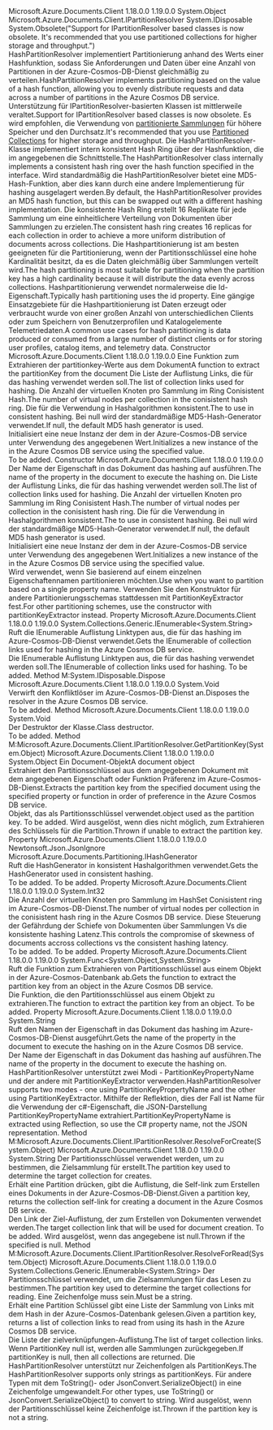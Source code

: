 <Type Name="HashPartitionResolver" FullName="Microsoft.Azure.Documents.Partitioning.HashPartitionResolver">
  <TypeSignature Language="C#" Value="public class HashPartitionResolver : IDisposable, Microsoft.Azure.Documents.Client.IPartitionResolver" />
  <TypeSignature Language="ILAsm" Value=".class public auto ansi beforefieldinit HashPartitionResolver extends System.Object implements class Microsoft.Azure.Documents.Client.IPartitionResolver, class System.IDisposable" />
  <TypeSignature Language="DocId" Value="T:Microsoft.Azure.Documents.Partitioning.HashPartitionResolver" />
  <TypeSignature Language="VB.NET" Value="Public Class HashPartitionResolver&#xA;Implements IDisposable, IPartitionResolver" />
  <TypeSignature Language="F#" Value="type HashPartitionResolver = class&#xA;    interface IPartitionResolver&#xA;    interface IDisposable" />
  <AssemblyInfo>
    <AssemblyName>Microsoft.Azure.Documents.Client</AssemblyName>
    <AssemblyVersion>1.18.0.0</AssemblyVersion>
    <AssemblyVersion>1.19.0.0</AssemblyVersion>
  </AssemblyInfo>
  <Base>
    <BaseTypeName>System.Object</BaseTypeName>
  </Base>
  <Interfaces>
    <Interface>
      <InterfaceName>Microsoft.Azure.Documents.Client.IPartitionResolver</InterfaceName>
    </Interface>
    <Interface>
      <InterfaceName>System.IDisposable</InterfaceName>
    </Interface>
  </Interfaces>
  <Attributes>
    <Attribute>
      <AttributeName>System.Obsolete("Support for IPartitionResolver based classes is now obsolete. It's recommended that you use partitioned collections for higher storage and throughput.")</AttributeName>
    </Attribute>
  </Attributes>
  <Docs>
    <summary>
            <span data-ttu-id="90844-101">HashPartitionResolver implementiert Partitionierung anhand des Werts einer Hashfunktion, sodass Sie Anforderungen und Daten über eine Anzahl von Partitionen in der Azure-Cosmos-DB-Dienst gleichmäßig zu verteilen.</span><span class="sxs-lookup"><span data-stu-id="90844-101">HashPartitionResolver implements partitioning based on the value of a hash function, allowing you to evenly distribute requests and data across a number of partitions in the Azure Cosmos DB service.</span></span> 
            </summary>
    <remarks>
      <para>
            <span data-ttu-id="90844-102">Unterstützung für IPartitionResolver-basierten Klassen ist mittlerweile veraltet.</span><span class="sxs-lookup"><span data-stu-id="90844-102">Support for IPartitionResolver based classes is now obsolete.</span></span> <span data-ttu-id="90844-103">Es wird empfohlen, die Verwendung von <a href="https://azure.microsoft.com/documentation/articles/documentdb-partition-data">partitionierte Sammlungen</a> für höhere Speicher und den Durchsatz.</span><span class="sxs-lookup"><span data-stu-id="90844-103">It's recommended that you use <a href="https://azure.microsoft.com/documentation/articles/documentdb-partition-data">Partitioned Collections</a> for higher storage and throughput.</span></span>
            </para>
      <para>
            <span data-ttu-id="90844-104">Die HashPartitionResolver-Klasse implementiert intern konsistent Hash Ring über der Hashfunktion, die im angegebenen die <see cref="T:Microsoft.Azure.Documents.Partitioning.IHashGenerator" /> Schnittstelle.</span><span class="sxs-lookup"><span data-stu-id="90844-104">The HashPartitionResolver class internally implements a consistent hash ring over the hash function specified in the <see cref="T:Microsoft.Azure.Documents.Partitioning.IHashGenerator" /> interface.</span></span> <span data-ttu-id="90844-105">Wird standardmäßig die HashPartitionResolver bietet eine MD5-Hash-Funktion, aber dies kann durch eine andere Implementierung für hashing ausgelagert werden.</span><span class="sxs-lookup"><span data-stu-id="90844-105">By default, the HashPartitionResolver provides an MD5 hash function, but this can be swapped out with a different hashing implementation.</span></span> <span data-ttu-id="90844-106">Die konsistente Hash Ring erstellt 16 Replikate für jede Sammlung um eine einheitlichere Verteilung von Dokumenten über Sammlungen zu erzielen.</span><span class="sxs-lookup"><span data-stu-id="90844-106">The consistent hash ring creates 16 replicas for each collection in order to achieve a more uniform distribution of documents across collections.</span></span>
            </para>
      <para>
            <span data-ttu-id="90844-107">Die Hashpartitionierung ist am besten geeigneten für die Partitionierung, wenn der Partitionsschlüssel eine hohe Kardinalität besitzt, da es die Daten gleichmäßig über Sammlungen verteilt wird.</span><span class="sxs-lookup"><span data-stu-id="90844-107">The hash partitioning is most suitable for partitioning when the partition key has a high cardinality because it will distribute the data evenly across collections.</span></span> <span data-ttu-id="90844-108">Hashpartitionierung verwendet normalerweise die Id-Eigenschaft.</span><span class="sxs-lookup"><span data-stu-id="90844-108">Typically hash partitioning uses the id property.</span></span> <span data-ttu-id="90844-109">Eine gängige Einsatzgebiete für die Hashpartitionierung ist Daten erzeugt oder verbraucht wurde von einer großen Anzahl von unterschiedlichen Clients oder zum Speichern von Benutzerprofilen und Katalogelemente Telemetriedaten.</span><span class="sxs-lookup"><span data-stu-id="90844-109">A common use cases for hash partitioning is data produced or consumed from a large number of distinct clients or for storing user profiles, catalog items, and telemetry data.</span></span>
            </para>
    </remarks>
  </Docs>
  <Members>
    <Member MemberName=".ctor">
      <MemberSignature Language="C#" Value="public HashPartitionResolver (Func&lt;object,string&gt; partitionKeyExtractor, System.Collections.Generic.IEnumerable&lt;string&gt; collectionLinks, int numberOfVirtualNodesPerCollection = 128, Microsoft.Azure.Documents.Partitioning.IHashGenerator hashGenerator = null);" />
      <MemberSignature Language="ILAsm" Value=".method public hidebysig specialname rtspecialname instance void .ctor(class System.Func`2&lt;object, string&gt; partitionKeyExtractor, class System.Collections.Generic.IEnumerable`1&lt;string&gt; collectionLinks, int32 numberOfVirtualNodesPerCollection, class Microsoft.Azure.Documents.Partitioning.IHashGenerator hashGenerator) cil managed" />
      <MemberSignature Language="DocId" Value="M:Microsoft.Azure.Documents.Partitioning.HashPartitionResolver.#ctor(System.Func{System.Object,System.String},System.Collections.Generic.IEnumerable{System.String},System.Int32,Microsoft.Azure.Documents.Partitioning.IHashGenerator)" />
      <MemberSignature Language="VB.NET" Value="Public Sub New (partitionKeyExtractor As Func(Of Object, String), collectionLinks As IEnumerable(Of String), Optional numberOfVirtualNodesPerCollection As Integer = 128, Optional hashGenerator As IHashGenerator = null)" />
      <MemberSignature Language="F#" Value="new Microsoft.Azure.Documents.Partitioning.HashPartitionResolver : Func&lt;obj, string&gt; * seq&lt;string&gt; * int * Microsoft.Azure.Documents.Partitioning.IHashGenerator -&gt; Microsoft.Azure.Documents.Partitioning.HashPartitionResolver" Usage="new Microsoft.Azure.Documents.Partitioning.HashPartitionResolver (partitionKeyExtractor, collectionLinks, numberOfVirtualNodesPerCollection, hashGenerator)" />
      <MemberType>Constructor</MemberType>
      <AssemblyInfo>
        <AssemblyName>Microsoft.Azure.Documents.Client</AssemblyName>
        <AssemblyVersion>1.18.0.0</AssemblyVersion>
        <AssemblyVersion>1.19.0.0</AssemblyVersion>
      </AssemblyInfo>
      <Parameters>
        <Parameter Name="partitionKeyExtractor" Type="System.Func&lt;System.Object,System.String&gt;" />
        <Parameter Name="collectionLinks" Type="System.Collections.Generic.IEnumerable&lt;System.String&gt;" />
        <Parameter Name="numberOfVirtualNodesPerCollection" Type="System.Int32" />
        <Parameter Name="hashGenerator" Type="Microsoft.Azure.Documents.Partitioning.IHashGenerator" />
      </Parameters>
      <Docs>
        <param name="partitionKeyExtractor"><span data-ttu-id="90844-110">Eine Funktion zum Extrahieren der partitionkey-Werte aus dem Dokument</span><span class="sxs-lookup"><span data-stu-id="90844-110">A function to extract the partitionKey from the document</span></span></param>
        <param name="collectionLinks"><span data-ttu-id="90844-111">Die Liste der Auflistung Links, die für das hashing verwendet werden soll.</span><span class="sxs-lookup"><span data-stu-id="90844-111">The list of collection links used for hashing.</span></span></param>
        <param name="numberOfVirtualNodesPerCollection"><span data-ttu-id="90844-112">Die Anzahl der virtuellen Knoten pro Sammlung im Ring Conisistent Hash.</span><span class="sxs-lookup"><span data-stu-id="90844-112">The number of virtual nodes per collection in the conisistent hash ring.</span></span></param>
        <param name="hashGenerator"><span data-ttu-id="90844-113">Die <see cref="T:Microsoft.Azure.Documents.Partitioning.IHashGenerator" /> für die Verwendung in Hashalgorithmen konsistent.</span><span class="sxs-lookup"><span data-stu-id="90844-113">The <see cref="T:Microsoft.Azure.Documents.Partitioning.IHashGenerator" /> to use in consistent hashing.</span></span> <span data-ttu-id="90844-114">Bei null wird der standardmäßige MD5-Hash-Generator verwendet.</span><span class="sxs-lookup"><span data-stu-id="90844-114">If null, the default MD5 hash generator is used.</span></span></param>
        <summary>
            <span data-ttu-id="90844-115">Initialisiert eine neue Instanz der dem <see cref="T:Microsoft.Azure.Documents.Partitioning.HashPartitionResolver" /> in der Azure-Cosmos-DB service unter Verwendung des angegebenen <paramref name="partitionKeyExtractor" /> Wert.</span><span class="sxs-lookup"><span data-stu-id="90844-115">Initializes a new instance of the <see cref="T:Microsoft.Azure.Documents.Partitioning.HashPartitionResolver" /> in the Azure Cosmos DB service using the specified <paramref name="partitionKeyExtractor" /> value.</span></span>
            </summary>
        <remarks>To be added.</remarks>
      </Docs>
    </Member>
    <Member MemberName=".ctor">
      <MemberSignature Language="C#" Value="public HashPartitionResolver (string partitionKeyPropertyName, System.Collections.Generic.IEnumerable&lt;string&gt; collectionLinks, int numberOfVirtualNodesPerCollection = 128, Microsoft.Azure.Documents.Partitioning.IHashGenerator hashGenerator = null);" />
      <MemberSignature Language="ILAsm" Value=".method public hidebysig specialname rtspecialname instance void .ctor(string partitionKeyPropertyName, class System.Collections.Generic.IEnumerable`1&lt;string&gt; collectionLinks, int32 numberOfVirtualNodesPerCollection, class Microsoft.Azure.Documents.Partitioning.IHashGenerator hashGenerator) cil managed" />
      <MemberSignature Language="DocId" Value="M:Microsoft.Azure.Documents.Partitioning.HashPartitionResolver.#ctor(System.String,System.Collections.Generic.IEnumerable{System.String},System.Int32,Microsoft.Azure.Documents.Partitioning.IHashGenerator)" />
      <MemberSignature Language="VB.NET" Value="Public Sub New (partitionKeyPropertyName As String, collectionLinks As IEnumerable(Of String), Optional numberOfVirtualNodesPerCollection As Integer = 128, Optional hashGenerator As IHashGenerator = null)" />
      <MemberSignature Language="F#" Value="new Microsoft.Azure.Documents.Partitioning.HashPartitionResolver : string * seq&lt;string&gt; * int * Microsoft.Azure.Documents.Partitioning.IHashGenerator -&gt; Microsoft.Azure.Documents.Partitioning.HashPartitionResolver" Usage="new Microsoft.Azure.Documents.Partitioning.HashPartitionResolver (partitionKeyPropertyName, collectionLinks, numberOfVirtualNodesPerCollection, hashGenerator)" />
      <MemberType>Constructor</MemberType>
      <AssemblyInfo>
        <AssemblyName>Microsoft.Azure.Documents.Client</AssemblyName>
        <AssemblyVersion>1.18.0.0</AssemblyVersion>
        <AssemblyVersion>1.19.0.0</AssemblyVersion>
      </AssemblyInfo>
      <Parameters>
        <Parameter Name="partitionKeyPropertyName" Type="System.String" />
        <Parameter Name="collectionLinks" Type="System.Collections.Generic.IEnumerable&lt;System.String&gt;" />
        <Parameter Name="numberOfVirtualNodesPerCollection" Type="System.Int32" />
        <Parameter Name="hashGenerator" Type="Microsoft.Azure.Documents.Partitioning.IHashGenerator" />
      </Parameters>
      <Docs>
        <param name="partitionKeyPropertyName"><span data-ttu-id="90844-116">Der Name der Eigenschaft in das Dokument das hashing auf ausführen.</span><span class="sxs-lookup"><span data-stu-id="90844-116">The name of the property in the document to execute the hashing on.</span></span></param>
        <param name="collectionLinks"><span data-ttu-id="90844-117">Die Liste der Auflistung Links, die für das hashing verwendet werden soll.</span><span class="sxs-lookup"><span data-stu-id="90844-117">The list of collection links used for hashing.</span></span></param>
        <param name="numberOfVirtualNodesPerCollection"><span data-ttu-id="90844-118">Die Anzahl der virtuellen Knoten pro Sammlung im Ring Conisistent Hash.</span><span class="sxs-lookup"><span data-stu-id="90844-118">The number of virtual nodes per collection in the conisistent hash ring.</span></span></param>
        <param name="hashGenerator"><span data-ttu-id="90844-119">Die <see cref="T:Microsoft.Azure.Documents.Partitioning.IHashGenerator" /> für die Verwendung in Hashalgorithmen konsistent.</span><span class="sxs-lookup"><span data-stu-id="90844-119">The <see cref="T:Microsoft.Azure.Documents.Partitioning.IHashGenerator" /> to use in consistent hashing.</span></span> <span data-ttu-id="90844-120">Bei null wird der standardmäßige MD5-Hash-Generator verwendet.</span><span class="sxs-lookup"><span data-stu-id="90844-120">If null, the default MD5 hash generator is used.</span></span></param>
        <summary>
            <span data-ttu-id="90844-121">Initialisiert eine neue Instanz der dem <see cref="T:Microsoft.Azure.Documents.Partitioning.HashPartitionResolver" /> in der Azure-Cosmos-DB service unter Verwendung des angegebenen <paramref name="partitionKeyPropertyName" /> Wert.</span><span class="sxs-lookup"><span data-stu-id="90844-121">Initializes a new instance of the <see cref="T:Microsoft.Azure.Documents.Partitioning.HashPartitionResolver" /> in the Azure Cosmos DB service using the specified <paramref name="partitionKeyPropertyName" /> value.</span></span>
            </summary>
        <remarks>
            <span data-ttu-id="90844-122">Wird verwendet, wenn Sie basierend auf einem einzelnen Eigenschaftennamen partitionieren möchten.</span><span class="sxs-lookup"><span data-stu-id="90844-122">Use when you want to partition based on a single property name.</span></span> <span data-ttu-id="90844-123">Verwenden Sie den Konstruktor für andere Partitionierungsschemas stattdessen mit PartitionKeyExtractor fest.</span><span class="sxs-lookup"><span data-stu-id="90844-123">For other partitioning schemes, use the constructor with partitionKeyExtractor instead.</span></span>
            </remarks>
      </Docs>
    </Member>
    <Member MemberName="CollectionLinks">
      <MemberSignature Language="C#" Value="public System.Collections.Generic.IEnumerable&lt;string&gt; CollectionLinks { get; }" />
      <MemberSignature Language="ILAsm" Value=".property instance class System.Collections.Generic.IEnumerable`1&lt;string&gt; CollectionLinks" />
      <MemberSignature Language="DocId" Value="P:Microsoft.Azure.Documents.Partitioning.HashPartitionResolver.CollectionLinks" />
      <MemberSignature Language="VB.NET" Value="Public ReadOnly Property CollectionLinks As IEnumerable(Of String)" />
      <MemberSignature Language="F#" Value="member this.CollectionLinks : seq&lt;string&gt;" Usage="Microsoft.Azure.Documents.Partitioning.HashPartitionResolver.CollectionLinks" />
      <MemberType>Property</MemberType>
      <AssemblyInfo>
        <AssemblyName>Microsoft.Azure.Documents.Client</AssemblyName>
        <AssemblyVersion>1.18.0.0</AssemblyVersion>
        <AssemblyVersion>1.19.0.0</AssemblyVersion>
      </AssemblyInfo>
      <ReturnValue>
        <ReturnType>System.Collections.Generic.IEnumerable&lt;System.String&gt;</ReturnType>
      </ReturnValue>
      <Docs>
        <summary>
            <span data-ttu-id="90844-124">Ruft die IEnumerable Auflistung Linktypen aus, die für das hashing im Azure-Cosmos-DB-Dienst verwendet.</span><span class="sxs-lookup"><span data-stu-id="90844-124">Gets the IEnumerable of collection links used for hashing in the Azure Cosmos DB service.</span></span>
            </summary>
        <value><span data-ttu-id="90844-125">Die IEnumerable Auflistung Linktypen aus, die für das hashing verwendet werden soll.</span><span class="sxs-lookup"><span data-stu-id="90844-125">The IEnumerable of collection links used for hashing.</span></span></value>
        <remarks>To be added.</remarks>
      </Docs>
    </Member>
    <Member MemberName="Dispose">
      <MemberSignature Language="C#" Value="public void Dispose ();" />
      <MemberSignature Language="ILAsm" Value=".method public hidebysig newslot virtual instance void Dispose() cil managed" />
      <MemberSignature Language="DocId" Value="M:Microsoft.Azure.Documents.Partitioning.HashPartitionResolver.Dispose" />
      <MemberSignature Language="VB.NET" Value="Public Sub Dispose ()" />
      <MemberSignature Language="F#" Value="abstract member Dispose : unit -&gt; unit&#xA;override this.Dispose : unit -&gt; unit" Usage="hashPartitionResolver.Dispose " />
      <MemberType>Method</MemberType>
      <Implements>
        <InterfaceMember>M:System.IDisposable.Dispose</InterfaceMember>
      </Implements>
      <AssemblyInfo>
        <AssemblyName>Microsoft.Azure.Documents.Client</AssemblyName>
        <AssemblyVersion>1.18.0.0</AssemblyVersion>
        <AssemblyVersion>1.19.0.0</AssemblyVersion>
      </AssemblyInfo>
      <ReturnValue>
        <ReturnType>System.Void</ReturnType>
      </ReturnValue>
      <Parameters />
      <Docs>
        <summary>
            <span data-ttu-id="90844-126">Verwirft den Konfliktlöser im Azure-Cosmos-DB-Dienst an.</span><span class="sxs-lookup"><span data-stu-id="90844-126">Disposes the resolver in the Azure Cosmos DB service.</span></span>
            </summary>
        <remarks>To be added.</remarks>
      </Docs>
    </Member>
    <Member MemberName="Finalize">
      <MemberSignature Language="C#" Value="~HashPartitionResolver ();" />
      <MemberSignature Language="ILAsm" Value=".method familyhidebysig virtual instance void Finalize() cil managed" />
      <MemberSignature Language="DocId" Value="M:Microsoft.Azure.Documents.Partitioning.HashPartitionResolver.Finalize" />
      <MemberSignature Language="VB.NET" Value="Finalize ()" />
      <MemberSignature Language="F#" Value="override this.Finalize : unit -&gt; unit" Usage="hashPartitionResolver.Finalize " />
      <MemberType>Method</MemberType>
      <AssemblyInfo>
        <AssemblyName>Microsoft.Azure.Documents.Client</AssemblyName>
        <AssemblyVersion>1.18.0.0</AssemblyVersion>
        <AssemblyVersion>1.19.0.0</AssemblyVersion>
      </AssemblyInfo>
      <ReturnValue>
        <ReturnType>System.Void</ReturnType>
      </ReturnValue>
      <Parameters />
      <Docs>
        <summary>
            <span data-ttu-id="90844-127">Der Destruktor der Klasse.</span><span class="sxs-lookup"><span data-stu-id="90844-127">Class destructor.</span></span>
            </summary>
        <remarks>To be added.</remarks>
      </Docs>
    </Member>
    <Member MemberName="GetPartitionKey">
      <MemberSignature Language="C#" Value="public virtual object GetPartitionKey (object document);" />
      <MemberSignature Language="ILAsm" Value=".method public hidebysig newslot virtual instance object GetPartitionKey(object document) cil managed" />
      <MemberSignature Language="DocId" Value="M:Microsoft.Azure.Documents.Partitioning.HashPartitionResolver.GetPartitionKey(System.Object)" />
      <MemberSignature Language="VB.NET" Value="Public Overridable Function GetPartitionKey (document As Object) As Object" />
      <MemberSignature Language="F#" Value="abstract member GetPartitionKey : obj -&gt; obj&#xA;override this.GetPartitionKey : obj -&gt; obj" Usage="hashPartitionResolver.GetPartitionKey document" />
      <MemberType>Method</MemberType>
      <Implements>
        <InterfaceMember>M:Microsoft.Azure.Documents.Client.IPartitionResolver.GetPartitionKey(System.Object)</InterfaceMember>
      </Implements>
      <AssemblyInfo>
        <AssemblyName>Microsoft.Azure.Documents.Client</AssemblyName>
        <AssemblyVersion>1.18.0.0</AssemblyVersion>
        <AssemblyVersion>1.19.0.0</AssemblyVersion>
      </AssemblyInfo>
      <ReturnValue>
        <ReturnType>System.Object</ReturnType>
      </ReturnValue>
      <Parameters>
        <Parameter Name="document" Type="System.Object" />
      </Parameters>
      <Docs>
        <param name="document"><span data-ttu-id="90844-128">Ein Document-Objekt</span><span class="sxs-lookup"><span data-stu-id="90844-128">A document object</span></span></param>
        <summary>
            <span data-ttu-id="90844-129">Extrahiert den Partitionsschlüssel aus dem angegebenen Dokument mit dem angegebenen <see cref="P:Microsoft.Azure.Documents.Partitioning.HashPartitionResolver.PartitionKeyPropertyName" /> Eigenschaft oder <see cref="P:Microsoft.Azure.Documents.Partitioning.HashPartitionResolver.PartitionKeyExtractor" /> Funktion Präferenz im Azure-Cosmos-DB-Dienst.</span><span class="sxs-lookup"><span data-stu-id="90844-129">Extracts the partition key from the specified document using the specified <see cref="P:Microsoft.Azure.Documents.Partitioning.HashPartitionResolver.PartitionKeyPropertyName" /> property or <see cref="P:Microsoft.Azure.Documents.Partitioning.HashPartitionResolver.PartitionKeyExtractor" /> function in order of preference in the Azure Cosmos DB service.</span></span>
            </summary>
        <returns><span data-ttu-id="90844-130">Objekt, das als Partitionsschlüssel verwendet.</span><span class="sxs-lookup"><span data-stu-id="90844-130">object used as the partition key.</span></span></returns>
        <remarks>To be added.</remarks>
        <exception cref="T:System.InvalidOperationException"><span data-ttu-id="90844-131">Wird ausgelöst, wenn dies nicht möglich, zum Extrahieren des Schlüssels für die Partition.</span><span class="sxs-lookup"><span data-stu-id="90844-131">Thrown if unable to extract the partition key.</span></span></exception>
      </Docs>
    </Member>
    <Member MemberName="HashGenerator">
      <MemberSignature Language="C#" Value="public Microsoft.Azure.Documents.Partitioning.IHashGenerator HashGenerator { get; }" />
      <MemberSignature Language="ILAsm" Value=".property instance class Microsoft.Azure.Documents.Partitioning.IHashGenerator HashGenerator" />
      <MemberSignature Language="DocId" Value="P:Microsoft.Azure.Documents.Partitioning.HashPartitionResolver.HashGenerator" />
      <MemberSignature Language="VB.NET" Value="Public ReadOnly Property HashGenerator As IHashGenerator" />
      <MemberSignature Language="F#" Value="member this.HashGenerator : Microsoft.Azure.Documents.Partitioning.IHashGenerator" Usage="Microsoft.Azure.Documents.Partitioning.HashPartitionResolver.HashGenerator" />
      <MemberType>Property</MemberType>
      <AssemblyInfo>
        <AssemblyName>Microsoft.Azure.Documents.Client</AssemblyName>
        <AssemblyVersion>1.18.0.0</AssemblyVersion>
        <AssemblyVersion>1.19.0.0</AssemblyVersion>
      </AssemblyInfo>
      <Attributes>
        <Attribute>
          <AttributeName>Newtonsoft.Json.JsonIgnore</AttributeName>
        </Attribute>
      </Attributes>
      <ReturnValue>
        <ReturnType>Microsoft.Azure.Documents.Partitioning.IHashGenerator</ReturnType>
      </ReturnValue>
      <Docs>
        <summary>
            <span data-ttu-id="90844-132">Ruft die HashGenerator in konsistent Hashalgorithmen verwendet.</span><span class="sxs-lookup"><span data-stu-id="90844-132">Gets the HashGenerator used in consistent hashing.</span></span>
            </summary>
        <value>To be added.</value>
        <remarks>To be added.</remarks>
      </Docs>
    </Member>
    <Member MemberName="NumberOfVirtualNodesPerCollection">
      <MemberSignature Language="C#" Value="public int NumberOfVirtualNodesPerCollection { get; }" />
      <MemberSignature Language="ILAsm" Value=".property instance int32 NumberOfVirtualNodesPerCollection" />
      <MemberSignature Language="DocId" Value="P:Microsoft.Azure.Documents.Partitioning.HashPartitionResolver.NumberOfVirtualNodesPerCollection" />
      <MemberSignature Language="VB.NET" Value="Public ReadOnly Property NumberOfVirtualNodesPerCollection As Integer" />
      <MemberSignature Language="F#" Value="member this.NumberOfVirtualNodesPerCollection : int" Usage="Microsoft.Azure.Documents.Partitioning.HashPartitionResolver.NumberOfVirtualNodesPerCollection" />
      <MemberType>Property</MemberType>
      <AssemblyInfo>
        <AssemblyName>Microsoft.Azure.Documents.Client</AssemblyName>
        <AssemblyVersion>1.18.0.0</AssemblyVersion>
        <AssemblyVersion>1.19.0.0</AssemblyVersion>
      </AssemblyInfo>
      <ReturnValue>
        <ReturnType>System.Int32</ReturnType>
      </ReturnValue>
      <Docs>
        <summary>
            <span data-ttu-id="90844-133">Die Anzahl der virtuellen Knoten pro Sammlung im HashSet Conisistent ring im Azure-Cosmos-DB-Dienst.</span><span class="sxs-lookup"><span data-stu-id="90844-133">The number of virtual nodes per collection in the conisistent hash ring in the Azure Cosmos DB service.</span></span> <span data-ttu-id="90844-134">Diese Steuerung der Gefährdung der Schiefe von Dokumenten über Sammlungen Vs die konsistente hashing Latenz.</span><span class="sxs-lookup"><span data-stu-id="90844-134">This controls the compromise of skewness of documents accross collections vs the consistent hashing latency.</span></span>
            </summary>
        <value>To be added.</value>
        <remarks>To be added.</remarks>
      </Docs>
    </Member>
    <Member MemberName="PartitionKeyExtractor">
      <MemberSignature Language="C#" Value="public Func&lt;object,string&gt; PartitionKeyExtractor { get; }" />
      <MemberSignature Language="ILAsm" Value=".property instance class System.Func`2&lt;object, string&gt; PartitionKeyExtractor" />
      <MemberSignature Language="DocId" Value="P:Microsoft.Azure.Documents.Partitioning.HashPartitionResolver.PartitionKeyExtractor" />
      <MemberSignature Language="VB.NET" Value="Public ReadOnly Property PartitionKeyExtractor As Func(Of Object, String)" />
      <MemberSignature Language="F#" Value="member this.PartitionKeyExtractor : Func&lt;obj, string&gt;" Usage="Microsoft.Azure.Documents.Partitioning.HashPartitionResolver.PartitionKeyExtractor" />
      <MemberType>Property</MemberType>
      <AssemblyInfo>
        <AssemblyName>Microsoft.Azure.Documents.Client</AssemblyName>
        <AssemblyVersion>1.18.0.0</AssemblyVersion>
        <AssemblyVersion>1.19.0.0</AssemblyVersion>
      </AssemblyInfo>
      <ReturnValue>
        <ReturnType>System.Func&lt;System.Object,System.String&gt;</ReturnType>
      </ReturnValue>
      <Docs>
        <summary>
            <span data-ttu-id="90844-135">Ruft die Funktion zum Extrahieren von Partitionsschlüssel aus einem Objekt in der Azure-Cosmos-Datenbank ab.</span><span class="sxs-lookup"><span data-stu-id="90844-135">Gets the function to extract the partition key from an object in the Azure Cosmos DB service.</span></span>
            </summary>
        <value><span data-ttu-id="90844-136">Die Funktion, die den Partitionsschlüssel aus einem Objekt zu extrahieren.</span><span class="sxs-lookup"><span data-stu-id="90844-136">The function to extract the partition key from an object.</span></span></value>
        <remarks>To be added.</remarks>
      </Docs>
    </Member>
    <Member MemberName="PartitionKeyPropertyName">
      <MemberSignature Language="C#" Value="public string PartitionKeyPropertyName { get; }" />
      <MemberSignature Language="ILAsm" Value=".property instance string PartitionKeyPropertyName" />
      <MemberSignature Language="DocId" Value="P:Microsoft.Azure.Documents.Partitioning.HashPartitionResolver.PartitionKeyPropertyName" />
      <MemberSignature Language="VB.NET" Value="Public ReadOnly Property PartitionKeyPropertyName As String" />
      <MemberSignature Language="F#" Value="member this.PartitionKeyPropertyName : string" Usage="Microsoft.Azure.Documents.Partitioning.HashPartitionResolver.PartitionKeyPropertyName" />
      <MemberType>Property</MemberType>
      <AssemblyInfo>
        <AssemblyName>Microsoft.Azure.Documents.Client</AssemblyName>
        <AssemblyVersion>1.18.0.0</AssemblyVersion>
        <AssemblyVersion>1.19.0.0</AssemblyVersion>
      </AssemblyInfo>
      <ReturnValue>
        <ReturnType>System.String</ReturnType>
      </ReturnValue>
      <Docs>
        <summary>
            <span data-ttu-id="90844-137">Ruft den Namen der Eigenschaft in das Dokument das hashing im Azure-Cosmos-DB-Dienst ausgeführt.</span><span class="sxs-lookup"><span data-stu-id="90844-137">Gets the name of the property in the document to execute the hashing on in the Azure Cosmos DB service.</span></span>
            </summary>
        <value><span data-ttu-id="90844-138">Der Name der Eigenschaft in das Dokument das hashing auf ausführen.</span><span class="sxs-lookup"><span data-stu-id="90844-138">The name of the property in the document to execute the hashing on.</span></span></value>
        <remarks>
            <span data-ttu-id="90844-139">HashPartitionResolver unterstützt zwei Modi - PartitionKeyPropertyName und der andere mit PartitionKeyExtractor verwenden.</span><span class="sxs-lookup"><span data-stu-id="90844-139">HashPartitionResolver supports two modes - one using PartitionKeyPropertyName and the other using PartitionKeyExtractor.</span></span>
            <span data-ttu-id="90844-140">Mithilfe der Reflektion, dies der Fall ist Name für die Verwendung der c#-Eigenschaft, die JSON-Darstellung PartitionKeyPropertyName extrahiert.</span><span class="sxs-lookup"><span data-stu-id="90844-140">PartitionKeyPropertyName is extracted using Reflection, so use the C# property name, not the JSON representation.</span></span>
            </remarks>
      </Docs>
    </Member>
    <Member MemberName="ResolveForCreate">
      <MemberSignature Language="C#" Value="public virtual string ResolveForCreate (object partitionKey);" />
      <MemberSignature Language="ILAsm" Value=".method public hidebysig newslot virtual instance string ResolveForCreate(object partitionKey) cil managed" />
      <MemberSignature Language="DocId" Value="M:Microsoft.Azure.Documents.Partitioning.HashPartitionResolver.ResolveForCreate(System.Object)" />
      <MemberSignature Language="VB.NET" Value="Public Overridable Function ResolveForCreate (partitionKey As Object) As String" />
      <MemberSignature Language="F#" Value="abstract member ResolveForCreate : obj -&gt; string&#xA;override this.ResolveForCreate : obj -&gt; string" Usage="hashPartitionResolver.ResolveForCreate partitionKey" />
      <MemberType>Method</MemberType>
      <Implements>
        <InterfaceMember>M:Microsoft.Azure.Documents.Client.IPartitionResolver.ResolveForCreate(System.Object)</InterfaceMember>
      </Implements>
      <AssemblyInfo>
        <AssemblyName>Microsoft.Azure.Documents.Client</AssemblyName>
        <AssemblyVersion>1.18.0.0</AssemblyVersion>
        <AssemblyVersion>1.19.0.0</AssemblyVersion>
      </AssemblyInfo>
      <ReturnValue>
        <ReturnType>System.String</ReturnType>
      </ReturnValue>
      <Parameters>
        <Parameter Name="partitionKey" Type="System.Object" />
      </Parameters>
      <Docs>
        <param name="partitionKey"><span data-ttu-id="90844-141">Der Partitionsschlüssel verwendet werden, um zu bestimmen, die Zielsammlung für erstellt.</span><span class="sxs-lookup"><span data-stu-id="90844-141">The partition key used to determine the target collection for creates.</span></span></param>
        <summary>
            <span data-ttu-id="90844-142">Erhält eine Partition drücken, gibt die Auflistung, die Self-link zum Erstellen eines Dokuments in der Azure-Cosmos-DB-Dienst.</span><span class="sxs-lookup"><span data-stu-id="90844-142">Given a partition key, returns the collection self-link for creating a document in the Azure Cosmos DB service.</span></span>
            </summary>
        <returns><span data-ttu-id="90844-143">Den Link der Ziel-Auflistung, der zum Erstellen von Dokumenten verwendet werden.</span><span class="sxs-lookup"><span data-stu-id="90844-143">The target collection link that will be used for document creation.</span></span></returns>
        <remarks>To be added.</remarks>
        <exception cref="T:System.ArgumentNullException"><span data-ttu-id="90844-144">Wird ausgelöst, wenn das angegebene <paramref name="partitionKey" /> ist null.</span><span class="sxs-lookup"><span data-stu-id="90844-144">Thrown if the specified <paramref name="partitionKey" /> is null.</span></span></exception>
      </Docs>
    </Member>
    <Member MemberName="ResolveForRead">
      <MemberSignature Language="C#" Value="public virtual System.Collections.Generic.IEnumerable&lt;string&gt; ResolveForRead (object partitionKey);" />
      <MemberSignature Language="ILAsm" Value=".method public hidebysig newslot virtual instance class System.Collections.Generic.IEnumerable`1&lt;string&gt; ResolveForRead(object partitionKey) cil managed" />
      <MemberSignature Language="DocId" Value="M:Microsoft.Azure.Documents.Partitioning.HashPartitionResolver.ResolveForRead(System.Object)" />
      <MemberSignature Language="VB.NET" Value="Public Overridable Function ResolveForRead (partitionKey As Object) As IEnumerable(Of String)" />
      <MemberSignature Language="F#" Value="abstract member ResolveForRead : obj -&gt; seq&lt;string&gt;&#xA;override this.ResolveForRead : obj -&gt; seq&lt;string&gt;" Usage="hashPartitionResolver.ResolveForRead partitionKey" />
      <MemberType>Method</MemberType>
      <Implements>
        <InterfaceMember>M:Microsoft.Azure.Documents.Client.IPartitionResolver.ResolveForRead(System.Object)</InterfaceMember>
      </Implements>
      <AssemblyInfo>
        <AssemblyName>Microsoft.Azure.Documents.Client</AssemblyName>
        <AssemblyVersion>1.18.0.0</AssemblyVersion>
        <AssemblyVersion>1.19.0.0</AssemblyVersion>
      </AssemblyInfo>
      <ReturnValue>
        <ReturnType>System.Collections.Generic.IEnumerable&lt;System.String&gt;</ReturnType>
      </ReturnValue>
      <Parameters>
        <Parameter Name="partitionKey" Type="System.Object" />
      </Parameters>
      <Docs>
        <param name="partitionKey"><span data-ttu-id="90844-145">Der Partitionsschlüssel verwendet, um die Zielsammlungen für das Lesen zu bestimmen.</span><span class="sxs-lookup"><span data-stu-id="90844-145">The partition key used to determine the target collections for reading.</span></span> <span data-ttu-id="90844-146">Eine Zeichenfolge muss sein.</span><span class="sxs-lookup"><span data-stu-id="90844-146">Must be a string.</span></span></param>
        <summary>
            <span data-ttu-id="90844-147">Erhält eine Partition Schlüssel gibt eine Liste der Sammlung von Links mit dem Hash in der Azure-Cosmos-Datenbank gelesen.</span><span class="sxs-lookup"><span data-stu-id="90844-147">Given a partition key, returns a list of collection links to read from using its hash in the Azure Cosmos DB service.</span></span>
            </summary>
        <returns><span data-ttu-id="90844-148">Die Liste der zielverknüpfungen-Auflistung.</span><span class="sxs-lookup"><span data-stu-id="90844-148">The list of target collection links.</span></span></returns>
        <remarks>
            <span data-ttu-id="90844-149">Wenn PartitionKey null ist, werden alle Sammlungen zurückgegeben.</span><span class="sxs-lookup"><span data-stu-id="90844-149">If partitionKey is null, then all collections are returned.</span></span> <span data-ttu-id="90844-150">Die HashPartitionResolver unterstützt nur Zeichenfolgen als PartitionKeys.</span><span class="sxs-lookup"><span data-stu-id="90844-150">The HashPartitionResolver supports only strings as partitionKeys.</span></span>
            <span data-ttu-id="90844-151">Für andere Typen mit dem ToString()- oder JsonConvert.SerializeObject() in eine Zeichenfolge umgewandelt.</span><span class="sxs-lookup"><span data-stu-id="90844-151">For other types, use ToString() or JsonConvert.SerializeObject() to convert to string.</span></span>
            </remarks>
        <exception cref="T:System.InvalidOperationException"><span data-ttu-id="90844-152">Wird ausgelöst, wenn der Partitionsschlüssel keine Zeichenfolge ist.</span><span class="sxs-lookup"><span data-stu-id="90844-152">Thrown if the partition key is not a string.</span></span></exception>
      </Docs>
    </Member>
  </Members>
</Type>